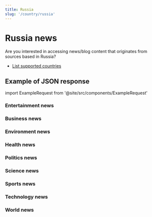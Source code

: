 ```yaml
---
title: Russia
slug: '/country/russia'
---
```


# Russia news

Are you interested in accessing news/blog content that originates from sources based in Russia?

- [List supported countries](/get-articles/countries)

## Example of JSON response

import ExampleRequest from '@site/src/components/ExampleRequest'

### Entertainment news
<ExampleRequest url="https://apitube.io/v1/news/articles?limit=2&category=news/Business&language=ru"></ExampleRequest>

### Business news
<ExampleRequest url="https://apitube.io/v1/news/articles?limit=2&category=news/Business&language=ru"></ExampleRequest>

### Environment news
<ExampleRequest url="https://apitube.io/v1/news/articles?limit=2&category=news/Environment&language=ru"></ExampleRequest>

### Health news
<ExampleRequest url="https://apitube.io/v1/news/articles?limit=2&category=news/Health&language=ru"></ExampleRequest>

### Politics news
<ExampleRequest url="https://apitube.io/v1/news/articles?limit=2&category=news/Politics&language=ru"></ExampleRequest>

### Science news
<ExampleRequest url="https://apitube.io/v1/news/articles?limit=2&category=news/Science&language=ru"></ExampleRequest>

### Sports news
<ExampleRequest url="https://apitube.io/v1/news/articles?limit=2&category=news/Sports&language=ru"></ExampleRequest>

### Technology news
<ExampleRequest url="https://apitube.io/v1/news/articles?limit=2&category=news/Technology&language=ru"></ExampleRequest>

### World news
<ExampleRequest url="https://apitube.io/v1/news/articles?limit=2&category=news/World&language=ru"></ExampleRequest>
